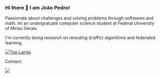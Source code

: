 ### Hi there 👋 I am João Pedro!
Passionate about challenges and solving problems through softwares and math. Im an undergratuate computer science student at Federal University of Minas Gerais. 

I'm currently doing research on rerouting (traffic) algorithms and federated learning.

[![Top Langs](https://github-readme-stats.vercel.app/api/top-langs/?username=JoaoP-Silva&exclude_repo=Covid-analysis)](https://github.com/anuraghazra/github-readme-stats)


Contact:

[<img src="https://img.shields.io/badge/linkedin-%230077B5.svg?&style=for-the-badge&logo=linkedin&logoColor=white" />](https://www.linkedin.com/in/joao-pedro-fernandes-silva/)
